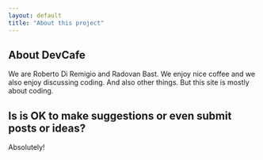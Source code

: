 ```yaml
---
layout: default
title: "About this project"
---
```


## About DevCafe

We are Roberto Di Remigio and Radovan Bast. We enjoy nice coffee and we also
enjoy discussing coding. And also other things. But this site is mostly about
coding.


## Is is OK to make suggestions or even submit posts or ideas?

Absolutely!
